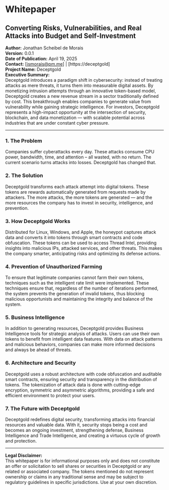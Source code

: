 # Whitepaper

## Converting Risks, Vulnerabilities, and Real Attacks into Budget and Self-Investment

**Author:** Jonathan Scheibel de Morais  
**Version:** 0.0.1  
**Date of Publication:** April 19, 2025  
**Contact:** [jsmorais@pm.me] | [https://deceptgold]  
**Project Name:** Deceptgold  
**Executive Summary:**  
Deceptgold introduces a paradigm shift in cybersecurity: instead of treating attacks as mere threats, it turns them into measurable digital assets. By monetizing intrusion attempts through an innovative token-based model, Deceptgold creates a new revenue stream in a sector traditionally defined by cost. This breakthrough enables companies to generate value from vulnerability while gaining strategic intelligence. For investors, Deceptgold represents a high-impact opportunity at the intersection of security, blockchain, and data monetization — with scalable potential across industries that are under constant cyber pressure.

---

### 1. The Problem  
Companies suffer cyberattacks every day. These attacks consume CPU power, bandwidth, time, and attention – all wasted, with no return. The current scenario turns attacks into losses. Deceptgold has changed that.

### 2. The Solution  
Deceptgold transforms each attack attempt into digital tokens. These tokens are rewards automatically generated from requests made by attackers. The more attacks, the more tokens are generated — and the more resources the company has to invest in security, intelligence, and prevention.

### 3. How Deceptgold Works  
Distributed for Linux, Windows, and Apple, the honeypot captures attack data and converts it into tokens through smart contracts and code obfuscation. These tokens can be used to access Thread Intel, providing insights into malicious IPs, attacked services, and other threats. This makes the company smarter, anticipating risks and optimizing its defense actions.

### 4. Prevention of Unauthorized Farming  
To ensure that legitimate companies cannot farm their own tokens, techniques such as the intelligent rate limit were implemented. These techniques ensure that, regardless of the number of iterations performed, the system prevents the generation of invalid tokens, thus blocking malicious opportunists and maintaining the integrity and balance of the system.

### 5. Business Intelligence  
In addition to generating resources, Deceptgold provides Business Intelligence tools for strategic analysis of attacks. Users can use their own tokens to benefit from intelligent data features. With data on attack patterns and malicious behaviors, companies can make more informed decisions and always be ahead of threats.

### 6. Architecture and Security  
Deceptgold uses a robust architecture with code obfuscation and auditable smart contracts, ensuring security and transparency in the distribution of tokens. The tokenization of attack data is done with cutting-edge encryption, symmetric and asymmetric algorithms, providing a safe and efficient environment to protect your users.

### 7. The Future with Deceptgold  
Deceptgold redefines digital security, transforming attacks into financial resources and valuable data. With it, security stops being a cost and becomes an ongoing investment, strengthening defense, Business Intelligence and Trade Intelligence, and creating a virtuous cycle of growth and protection.

---

**Legal Disclaimer:**  
This whitepaper is for informational purposes only and does not constitute an offer or solicitation to sell shares or securities in Deceptgold or any related or associated company. The tokens mentioned do not represent ownership or claims in any traditional sense and may be subject to regulatory guidelines in specific jurisdictions. Use at your own discretion.
